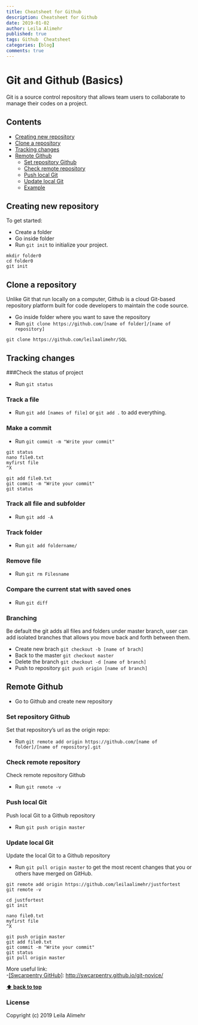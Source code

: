 ```yaml
---
title: Cheatsheet for Github   
description: Cheatsheet for Github
date: 2019-01-02
author: Leila Alimehr
published: true
tags: Github  Cheatsheet
categories: [blog]
comments: true
---
```


#  Git and Github  (Basics)
Git is a source control repository that allows team users to collaborate to manage their codes on a project.

## Contents
- [Creating new repository](#Creating-new-repository)
- [Clone a repository](#clone-a-repository)
- [Tracking changes](#tracking-changes)
- [Remote Github](#remote-github)
  - [Set repository Github](#Set-repository-Github)
  - [Check remote repository](#check-remote-repository)
  - [Push local Git](#push-local-git)
  - [Update local Git](#update-local-Git)
  - [Example](#example)
  
## Creating new repository
To get started:
- Create a folder
- Go inside folder
- Run `git init`  to initialize your project.  
```
mkdir folder0
cd folder0
git init
```

##  Clone a repository
Unlike Git that run locally on a computer, Github is a cloud Git-based repository platform built for code developers to maintain the code source.  

- Go inside folder where you want to  save the  repository
- Run  `git clone https://github.com/[name of folder]/[name of repository]`


```
git clone https://github.com/leilaalimehr/SQL
```

## Tracking changes
###Check the status of project
- Run  `git status`

### Track a file
- Run  `git add [names of file]` or  `git add .` to add everything.
### Make a commit
- Run  `git commit -m "Write your commit"`

```
git status
nano file0.txt
myfirst file
^X

git add file0.txt
git commit -m "Write your commit"
git status
```

### Track all file and subfolder
- Run  `git add -A`
### Track folder
- Run  `git add foldername/`
### Remove file
- Run  `git rm Filesname`

### Compare the current stat with saved ones
- Run  `git diff`

### Branching
Be default the git adds all files and folders under master branch, user can add isolated branches that allows you move back and forth between them.  

- Create new brach `git checkout -b [name of brach]`
- Back to the master `git checkout master`
- Delete the branch `git checkout -d [name of branch]`
- Push to repository `git push origin [name of branch] `

## Remote Github
- Go to Github and create new repository

### Set repository Github
Set that repository’s url as the origin repo:
- Run  `git remote add origin https://github.com/[name of folder]/[name of repository].git`

### Check remote repository 
Check remote repository Github
- Run  `git remote -v`

### Push local Git 
Push local Git to a Github repository
- Run  `git push origin master`

### Update local Git
Update the local Git to a Github repository
- Run  `git pull origin master` to get the most recent changes that you or others have merged on GitHub.

```
git remote add origin https://github.com/leilaalimehr/justfortest
git remote -v

cd justfortest
git init

nano file0.txt
myfirst file
^X

git push origin master
git add file0.txt
git commit -m "Write your commit"
git status
git pull origin master
```

More useful link:<br>
-[[Swcarpentry GitHub]](http://swcarpentry.github.io/git-novice/): http://swcarpentry.github.io/git-novice/

**[⬆ back to top](#contents)**

### License
Copyright (c) 2019 Leila Alimehr
